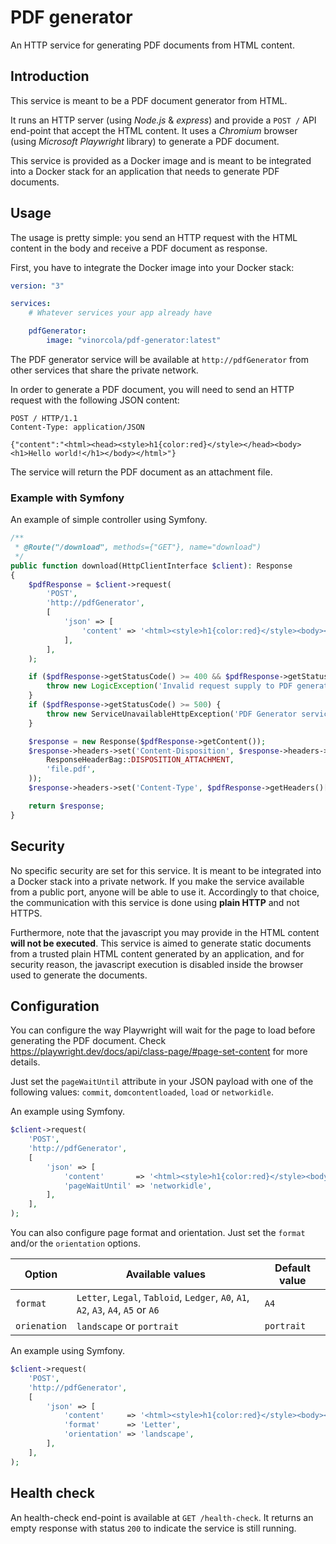 # PDF generator

An HTTP service for generating PDF documents from HTML content.

## Introduction

This service is meant to be a PDF document generator from HTML.

It runs an HTTP server (using *Node.js* & *express*) and provide a `POST /` API end-point that accept the HTML content.
It uses a *Chromium* browser (using *Microsoft Playwright* library) to generate a PDF document.

This service is provided as a Docker image and is meant to be integrated into a Docker stack for an application that
needs to generate PDF documents.

## Usage

The usage is pretty simple: you send an HTTP request with the HTML content in the body and receive a PDF document as
response.

First, you have to integrate the Docker image into your Docker stack:

```yaml
version: "3"

services:
    # Whatever services your app already have

    pdfGenerator:
        image: "vinorcola/pdf-generator:latest"
```

The PDF generator service will be available at `http://pdfGenerator` from other services that share the private network.

In order to generate a PDF document, you will need to send an HTTP request with the following JSON content:

```http
POST / HTTP/1.1
Content-Type: application/JSON

{"content":"<html><head><style>h1{color:red}</style></head><body><h1>Hello world!</h1></body></html>"}
```

The service will return the PDF document as an attachment file.

### Example with Symfony

An example of simple controller using Symfony.

```php
/**
 * @Route("/download", methods={"GET"}, name="download")
 */
public function download(HttpClientInterface $client): Response
{
    $pdfResponse = $client->request(
        'POST',
        'http://pdfGenerator',
        [
            'json' => [
                'content' => '<html><style>h1{color:red}</style><body><h1>Hello world</h1></body></html>',
            ],
        ],
    );

    if ($pdfResponse->getStatusCode() >= 400 && $pdfResponse->getStatusCode() < 500) {
        throw new LogicException('Invalid request supply to PDF generator. Get status code ' . $pdfResponse->getStatusCode() . '.');
    }
    if ($pdfResponse->getStatusCode() >= 500) {
        throw new ServiceUnavailableHttpException('PDF Generator service is unavailable. Get status code ' . $pdfResponse->getStatusCode() . '.');
    }

    $response = new Response($pdfResponse->getContent());
    $response->headers->set('Content-Disposition', $response->headers->makeDisposition(
        ResponseHeaderBag::DISPOSITION_ATTACHMENT,
        'file.pdf',
    ));
    $response->headers->set('Content-Type', $pdfResponse->getHeaders()['content-type']);

    return $response;
}
```

## Security

No specific security are set for this service. It is meant to be integrated into a Docker stack into a private network.
If you make the service available from a public port, anyone will be able to use it. Accordingly to that choice, the
communication with this service is done using **plain HTTP** and not HTTPS.

Furthermore, note that the javascript you may provide in the HTML content **will not be executed**. This service is
aimed to generate static documents from a trusted plain HTML content generated by an application, and for security
reason, the javascript execution is disabled inside the browser used to generate the documents.

## Configuration

You can configure the way Playwright will wait for the page to load before generating the PDF document. Check
https://playwright.dev/docs/api/class-page/#page-set-content for more details.

Just set the `pageWaitUntil` attribute in your JSON payload with one of the following values: `commit`,
`domcontentloaded`, `load` or `networkidle`.

An example using Symfony.

```php
$client->request(
    'POST',
    'http://pdfGenerator',
    [
        'json' => [
            'content'       => '<html><style>h1{color:red}</style><body><h1>Hello world</h1></body></html>',
            'pageWaitUntil' => 'networkidle',
        ],
    ],
);
```

You can also configure page format and orientation. Just set the `format` and/or the `orientation` options.

|Option|Available values|Default value|
|---|---|---|
|`format`|`Letter`, `Legal`, `Tabloid`, `Ledger`, `A0`, `A1`, `A2`, `A3`, `A4`, `A5` or `A6`|`A4`|
|`orienation`|`landscape` or `portrait`|`portrait`|

An example using Symfony.

```php
$client->request(
    'POST',
    'http://pdfGenerator',
    [
        'json' => [
            'content'     => '<html><style>h1{color:red}</style><body><h1>Hello world</h1></body></html>',
            'format'      => 'Letter',
            'orientation' => 'landscape',
        ],
    ],
);
```

## Health check

An health-check end-point is available at `GET /health-check`. It returns an empty response with status `200` to
indicate the service is still running.
